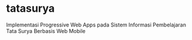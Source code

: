 # tatasurya
Implementasi Progressive Web Apps pada Sistem Informasi Pembelajaran Tata Surya Berbasis Web Mobile
